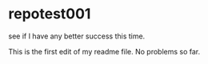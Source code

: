 # repotest001
see if I have any better success this time.

This is the first edit of my readme file. No problems so far.

